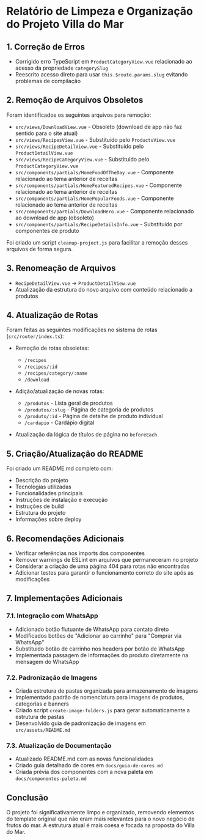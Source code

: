 # Relatório de Limpeza e Organização do Projeto Villa do Mar

## 1. Correção de Erros

- Corrigido erro TypeScript em `ProductCategoryView.vue` relacionado ao acesso da propriedade `categorySlug`
- Reescrito acesso direto para usar `this.$route.params.slug` evitando problemas de compilação

## 2. Remoção de Arquivos Obsoletos

Foram identificados os seguintes arquivos para remoção:

- `src/views/DownloadView.vue` - Obsoleto (download de app não faz sentido para o site atual)
- `src/views/RecipesView.vue` - Substituído pelo `ProductsView.vue`
- `src/views/RecipeDetailView.vue` - Substituído pelo `ProductDetailView.vue`
- `src/views/RecipeCategoryView.vue` - Substituído pelo `ProductCategoryView.vue`
- `src/components/partials/HomeFoodOfTheDay.vue` - Componente relacionado ao tema anterior de receitas
- `src/components/partials/HomeFeaturedRecipes.vue` - Componente relacionado ao tema anterior de receitas
- `src/components/partials/HomePopularFoods.vue` - Componente relacionado ao tema anterior de receitas
- `src/components/partials/DownloadHero.vue` - Componente relacionado ao download de app (obsoleto)
- `src/components/partials/RecipeDetailsInfo.vue` - Substituído por componentes de produto

Foi criado um script `cleanup-project.js` para facilitar a remoção desses arquivos de forma segura.

## 3. Renomeação de Arquivos

- `RecipeDetailView.vue` → `ProductDetailView.vue`
- Atualização da estrutura do novo arquivo com conteúdo relacionado a produtos

## 4. Atualização de Rotas

Foram feitas as seguintes modificações no sistema de rotas (`src/router/index.ts`):

- Remoção de rotas obsoletas:
  - `/recipes`
  - `/recipes/:id`
  - `/recipes/category/:name`
  - `/download`
  
- Adição/atualização de novas rotas:
  - `/produtos` - Lista geral de produtos
  - `/produtos/:slug` - Página de categoria de produtos
  - `/produto/:id` - Página de detalhe de produto individual
  - `/cardapio` - Cardápio digital
  
- Atualização da lógica de títulos de página no `beforeEach`

## 5. Criação/Atualização do README

Foi criado um README.md completo com:
- Descrição do projeto
- Tecnologias utilizadas
- Funcionalidades principais
- Instruções de instalação e execução
- Instruções de build
- Estrutura do projeto
- Informações sobre deploy

## 6. Recomendações Adicionais

- Verificar referências nos imports dos componentes
- Remover warnings de ESLint em arquivos que permaneceram no projeto
- Considerar a criação de uma página 404 para rotas não encontradas
- Adicionar testes para garantir o funcionamento correto do site após as modificações

## 7. Implementações Adicionais

### 7.1. Integração com WhatsApp

- Adicionado botão flutuante de WhatsApp para contato direto
- Modificados botões de "Adicionar ao carrinho" para "Comprar via WhatsApp"
- Substituído botão de carrinho nos headers por botão de WhatsApp
- Implementada passagem de informações do produto diretamente na mensagem do WhatsApp

### 7.2. Padronização de Imagens

- Criada estrutura de pastas organizada para armazenamento de imagens
- Implementado padrão de nomenclatura para imagens de produtos, categorias e banners
- Criado script `create-image-folders.js` para gerar automaticamente a estrutura de pastas
- Desenvolvido guia de padronização de imagens em `src/assets/README.md`

### 7.3. Atualização de Documentação

- Atualizado README.md com as novas funcionalidades
- Criado guia detalhado de cores em `docs/guia-de-cores.md`
- Criada prévia dos componentes com a nova paleta em `docs/componentes-paleta.md`

## Conclusão

O projeto foi significativamente limpo e organizado, removendo elementos do template original que não eram mais relevantes para o novo negócio de frutos do mar. A estrutura atual é mais coesa e focada na proposta do Villa do Mar. 